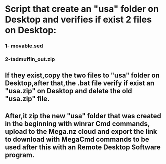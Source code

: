 # Script that create an "usa" folder on Desktop and verifies if exist 2 files on Desktop:
### 1- movable.sed
### 2-tadmuffin_out.zip
## If they exist,copy the two files to "usa" folder on Desktop,after that,the .bat file verify if exist an "usa.zip" on Desktop and delete the old "usa.zip" file.
## After,it zip the new "usa" folder that was created in the beginning with winrar Cmd commands, upload to the Mega.nz cloud and export the link to download with MegaCmd commands to be used after this with an Remote Desktop Software program.

